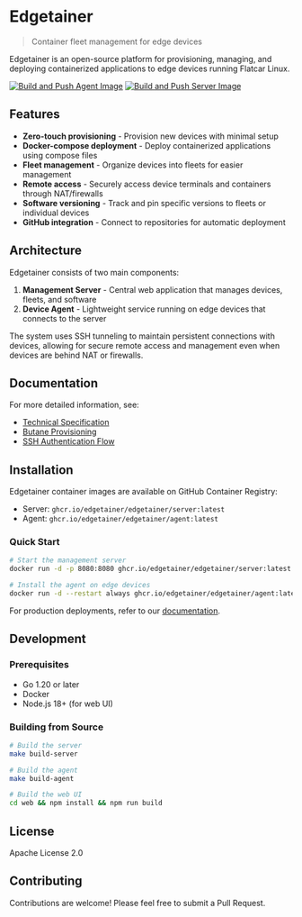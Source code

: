 # Edgetainer

> Container fleet management for edge devices

Edgetainer is an open-source platform for provisioning, managing, and deploying containerized applications to edge devices running Flatcar Linux.

[![Build and Push Agent Image](https://github.com/edgetainer/edgetainer/actions/workflows/build-agent.yml/badge.svg)](https://github.com/edgetainer/edgetainer/actions/workflows/build-agent.yml)
[![Build and Push Server Image](https://github.com/edgetainer/edgetainer/actions/workflows/build-server.yml/badge.svg)](https://github.com/edgetainer/edgetainer/actions/workflows/build-server.yml)

## Features

- **Zero-touch provisioning** - Provision new devices with minimal setup
- **Docker-compose deployment** - Deploy containerized applications using compose files
- **Fleet management** - Organize devices into fleets for easier management
- **Remote access** - Securely access device terminals and containers through NAT/firewalls
- **Software versioning** - Track and pin specific versions to fleets or individual devices
- **GitHub integration** - Connect to repositories for automatic deployment

## Architecture

Edgetainer consists of two main components:

1. **Management Server** - Central web application that manages devices, fleets, and software
2. **Device Agent** - Lightweight service running on edge devices that connects to the server

The system uses SSH tunneling to maintain persistent connections with devices, allowing for secure remote access and management even when devices are behind NAT or firewalls.

## Documentation

For more detailed information, see:

- [Technical Specification](technical-spec.md)
- [Butane Provisioning](docs/butane-provisioning.md)
- [SSH Authentication Flow](docs/ssh-auth-flow.md)

## Installation

Edgetainer container images are available on GitHub Container Registry:

- Server: `ghcr.io/edgetainer/edgetainer/server:latest`
- Agent: `ghcr.io/edgetainer/edgetainer/agent:latest`

### Quick Start

```bash
# Start the management server
docker run -d -p 8080:8080 ghcr.io/edgetainer/edgetainer/server:latest

# Install the agent on edge devices
docker run -d --restart always ghcr.io/edgetainer/edgetainer/agent:latest
```

For production deployments, refer to our [documentation](docs/).

## Development

### Prerequisites

- Go 1.20 or later
- Docker
- Node.js 18+ (for web UI)

### Building from Source

```bash
# Build the server
make build-server

# Build the agent
make build-agent 

# Build the web UI
cd web && npm install && npm run build
```

## License

Apache License 2.0

## Contributing

Contributions are welcome! Please feel free to submit a Pull Request.
